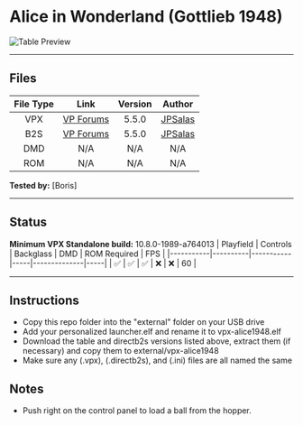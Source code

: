 # Alice in Wonderland (Gottlieb 1948)

![Table Preview](https://github.com/LegendsUnchained/vpx-standalone-alp4k/blob/main/images/vpx-alice1948.jpg)

---

## Files
| File Type | Link | Version | Author |
|:---------:|:----:|:-------:|:------:|
| VPX | [VP Forums](https://www.vpforums.org/index.php?app=downloads&showfile=17611) | 5.5.0 | [JPSalas](https://www.vpforums.org/index.php?showuser=277) |
| B2S | [VP Forums](https://www.vpforums.org/index.php?app=downloads&showfile=17611) | 5.5.0 | [JPSalas](https://www.vpforums.org/index.php?showuser=277) |
| DMD | N/A | N/A | N/A |
| ROM | N/A | N/A | N/A |

**Tested by:** [Boris]

---

## Status 
**Minimum VPX Standalone build:** 10.8.0-1989-a764013
| Playfield | Controls | Backglass | DMD | ROM Required | FPS | 
|-----------|----------|-----------|-----|--------------|-----|
| :white_check_mark: | :white_check_mark: | :white_check_mark: | :x: | :x: | 60 |

---

## Instructions
- Copy this repo folder into the "external" folder on your USB drive
- Add your personalized launcher.elf and rename it to vpx-alice1948.elf
- Download the table and directb2s versions listed above, extract them (if necessary) and copy them to external/vpx-alice1948
- Make sure any (.vpx), (.directb2s), and (.ini) files are all named the same

## Notes
- Push right on the control panel to load a ball from the hopper.
